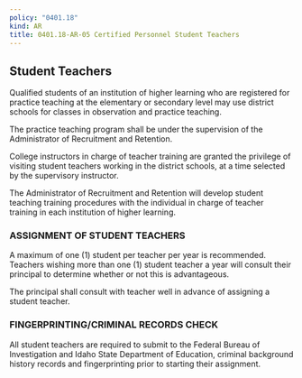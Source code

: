 ```yaml
---
policy: "0401.18"
kind: AR
title: 0401.18-AR-05 Certified Personnel Student Teachers
---
```



## Student Teachers

Qualified students of an institution of higher learning who are registered for practice teaching at the elementary or secondary level may use district schools for classes in observation and practice teaching.  
  
The practice teaching program shall be under the supervision of the Administrator of Recruitment and Retention.
  
College instructors in charge of teacher training are granted the privilege of visiting student teachers working in the district schools, at a time selected by the supervisory instructor.  
  
The Administrator of Recruitment and Retention will develop student teaching training procedures with the individual in charge of teacher training in each institution of higher learning.
  
### ASSIGNMENT OF STUDENT TEACHERS  
A maximum of one (1) student per teacher per year is recommended.  Teachers wishing more than one (1) student teacher a year will consult their principal to determine whether or not this is advantageous.  
  
The principal shall consult with teacher well in advance of assigning a student teacher.  
  
### FINGERPRINTING/CRIMINAL RECORDS CHECK  
All student teachers are required to submit to the Federal Bureau of Investigation and Idaho State Department of Education, criminal background history records and fingerprinting prior to starting their assignment.